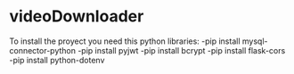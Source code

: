 # videoDownloader

To install the proyect you need this python libraries:
 -pip install mysql-connector-python
 -pip install pyjwt
 -pip install bcrypt
 -pip install flask-cors
-pip install python-dotenv
